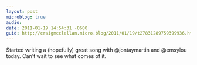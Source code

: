 ```yaml
---
layout: post
microblog: true
audio: 
date: 2011-01-19 14:54:31 -0600
guid: http://craigmcclellan.micro.blog/2011/01/19/t27831289759399936.html
---
```

Started writing a (hopefully) great song with @jontaymartin and @emsylou today.  Can't wait to see what comes of it.
